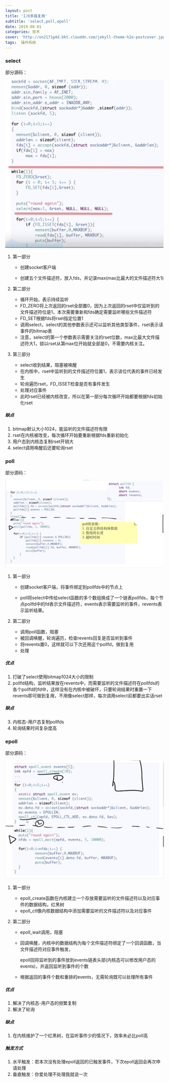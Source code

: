```yaml
---
layout: post
title: 'I/O多路复用'
subtitle: 'select,poll,epoll'
date: 2019-08-01
categories: 技术
cover: 'http://on2171g4d.bkt.clouddn.com/jekyll-theme-h2o-postcover.jpg'
tags:  操作系统
---
```

### select ###

部分源码：

![select](https://github.com/durianno1/durianno1.github.io/blob/master/assets/img/selectcode.png?raw=true)

1. 第一部分

   - 创建socket客户端

   - 创建五个文件描述符，放入fds，并记录max(max比最大的文件描述符大1)

2. 第二部分

   - 循环开始，表示持续监听
   - FD_ZERO将上次返回的rset全部置0，因为上次返回的rset中仅监听到的文件描述符位是1，本次需要重新和fds确定需要监听哪些文件描述符
   - FD_SET根据fds将rset指定位置1
   - 调用select，select的其他参数表示还可以监听其他类型事件，rset表示读事件的bitmap表
   - 注意，select的第一个参数表示需要关注的rset位数，max比最大文件描述符大1，锁以rset从第max位开始就全部是0，不需要内核关注。

3. 第三部分

   - select收到结果，阻塞被唤醒
   - 在内核中，rset中监听到的文件描述符位置1，表示该位代表的事件已经发生
   - 轮询遍历rset，FD_ISSET检查是否有事件发生
   - 处理对应事件
   - 此时rset已经被内核改变，所以在第一部分每次循环开始都要根据fds初始化rset



##### 缺点 #####

1. bitmap默认大小1024，能监听的文件描述符有限
2. rset在内核被改变，每次循环开始要重新根据fds重新初始化
3. 用户态到内核态复制rset开销大
4. select调用唤醒后还要轮询rset



### poll ###

部分源码：

![poll](https://github.com/durianno1/durianno1.github.io/blob/master/assets/img/pollcode.png?raw=true)

1. 第一部分

   - 创建socket客户端，将事件绑定到pollfds中的节点上

   - poll将select中传给select函数的多个数组换成了一个链表pollfds，每个节点pollfd中的fd表示文件描述符，events表示需要监听的事件，revents表示监听结果。

2. 第二部分

   - 调用poll函数，阻塞
   - 被回调唤醒，轮询遍历，检查revents回复是否监听到事件
   - 将revents置0，这样就可以下次还用这个pollfd，做到复用
   - 处理



##### 优点 #####

1. 打破了select使用bitmap1024大小的限制
2. pollfd结构，监听结果放在revents中，而需要监听的文件描述符在pollfds的各个pollfd的fd中，这样没有在内核中被破坏，只要轮询结果时重置一下revents即可做到复用，不用像select那样，每次调用select前都要出实话rset

##### 缺点 #####

3. 内核态-用户态复制pollfds
4. 轮询结果时间复杂度高





### epoll ###

部分源码：

![epoll](https://github.com/durianno1/durianno1.github.io/blob/master/assets/img/epollcode.png?raw=true)

1. 第一部分

   - epoll_create函数在内核建立一个存放需要监听的文件描述符以及对应事件的数据结构，红黑树
   - epoll_ctl像内核数据结构中添加需要监听的文件描述符以及对应事件

2. 第二部分

   - epoll_wait调用，阻塞

   - 回调唤醒，内核中的数据结构为每个文件描述符绑定了一个回调函数，当文件描述符对应事件触发，

     epoll回将监听到的事件放到events链表头部(内核态可以修改用户态的events)，并返回监听到事件的个数

   - 根据返回的事件个数和重排的events，无需轮询既可以处理所有事件



##### 优点 #####

1. 解决了内核态-用户态的频繁复制
2. 解决了轮询

##### 缺点 #####

1. 在内核维护了一个红黑树，在监听事件少的情况下，效率未必比poll高

##### 触发方式 #####

1. 水平触发：若本次没有处理epoll返回的已触发事件，下次epoll返回会再次申请处理
2. 垂直触发：你爱处理不处理我就说一次